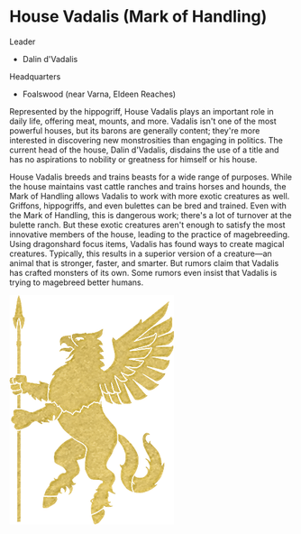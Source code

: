 # House Vadalis (Mark of Handling)

Leader

- Dalin d'Vadalis

Headquarters

- Foalswood (near Varna, Eldeen Reaches)

Represented by the hippogriff, House Vadalis plays an important role in daily life, offering meat, mounts, and more. Vadalis isn't one of the most powerful houses, but its barons are generally content; they're more interested in discovering new monstrosities than engaging in politics. The current head of the house, Dalin d'Vadalis, disdains the use of a title and has no aspirations to nobility or greatness for himself or his house.

House Vadalis breeds and trains beasts for a wide range of purposes. While the house maintains vast cattle ranches and trains horses and hounds, the Mark of Handling allows Vadalis to work with more exotic creatures as well. Griffons, hippogriffs, and even bulettes can be bred and trained. Even with the Mark of Handling, this is dangerous work; there's a lot of turnover at the bulette ranch. But these exotic creatures aren't enough to satisfy the most innovative members of the house, leading to the practice of magebreeding. Using dragonshard focus items, Vadalis has found ways to create magical creatures. Typically, this results in a superior version of a creature—an animal that is stronger, faster, and smarter. But rumors claim that Vadalis has crafted monsters of its own. Some rumors even insist that Vadalis is trying to magebreed better humans.

![emblem](<./images/Vadalis_(Handling).png>)

